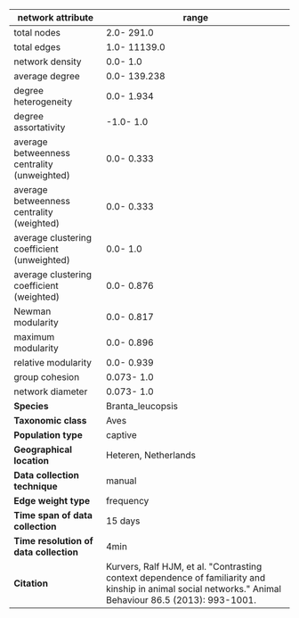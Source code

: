 network attribute|range
---|---
total nodes|2.0- 291.0
total edges|1.0- 11139.0
network density|0.0- 1.0
average degree|0.0- 139.238
degree heterogeneity|0.0- 1.934
degree assortativity|-1.0- 1.0
average betweenness centrality (unweighted)|0.0- 0.333
average betweenness centrality (weighted)|0.0- 0.333
average clustering coefficient (unweighted)|0.0- 1.0
average clustering coefficient (weighted)|0.0- 0.876
Newman modularity|0.0- 0.817
maximum modularity|0.0- 0.896
relative modularity|0.0- 0.939
group cohesion|0.073- 1.0
network diameter|0.073- 1.0
**Species**| Branta_leucopsis
**Taxonomic class**| Aves
**Population type**| captive
**Geographical location**| Heteren, Netherlands
**Data collection technique**| manual 
**Edge weight type**| frequency
**Time span of data collection**| 15 days
**Time resolution of data collection**| 4min
**Citation**| Kurvers, Ralf HJM, et al. "Contrasting context dependence of familiarity and kinship in animal social networks." Animal Behaviour 86.5 (2013): 993-1001.